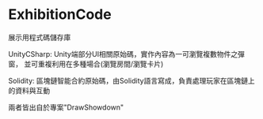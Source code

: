# ExhibitionCode
展示用程式碼儲存庫

UnityCSharp: 
Unity端部分UI相關原始碼，實作內容為一可瀏覽複數物件之彈窗， 並可重複利用在多種場合(瀏覽房間/瀏覽卡片)

Solidity: 
區塊鏈智能合約原始碼，由Solidity語言寫成，負責處理玩家在區塊鏈上的資料與互動

兩者皆出自於專案"DrawShowdown"
